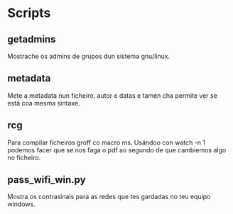 # Scripts
## getadmins
Mostrache os admins de grupos dun sistema gnu/linux.

## metadata
Mete a metadata nun ficheiro, autor e datas e tamén cha permite ver se está coa mesma sintaxe.

## rcg
Para compilar ficheiros groff co macro ms. Usándoo con watch -n 1 podemos facer que se nos faga o pdf ao segundo de que cambiemos algo no ficheiro.

## pass_wifi_win.py
Mostra os contrasinais para as redes que tes gardadas no teu equipo windows.
